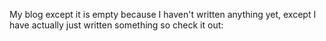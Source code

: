 My blog except it is empty because I haven't written anything yet, except I have actually just written something so check it out:
